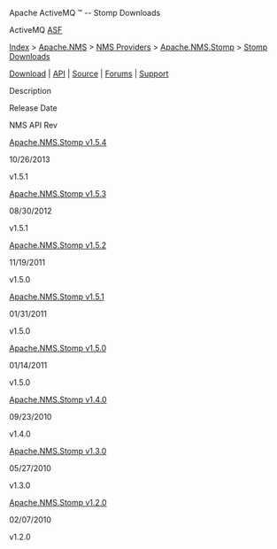 Apache ActiveMQ ™ -- Stomp Downloads 

ActiveMQ [ASF](http://www.apache.org)

[Index](index.html) > [Apache.NMS](apachenms.html) > [NMS Providers](nms-providers.html) > [Apache.NMS.Stomp](apachenmsstomp.html) > [Stomp Downloads](stomp-downloads.html)

[Download](download.html) | [API](nms-api.html) | [Source](source.html) | [Forums](http://activemq.apache.org/discussion-forums.html) | [Support](http://activemq.apache.org/support.html)

Description

Release Date

NMS API Rev

[Apache.NMS.Stomp v1.5.4](apachenmsstomp-v154.html)

10/26/2013

v1.5.1

[Apache.NMS.Stomp v1.5.3](apachenmsstomp-v153.html)

08/30/2012

v1.5.1

[Apache.NMS.Stomp v1.5.2](apachenmsstomp-v152.html)

11/19/2011

v1.5.0

[Apache.NMS.Stomp v1.5.1](apachenmsstomp-v151.html)

01/31/2011

v1.5.0

[Apache.NMS.Stomp v1.5.0](apachenmsstomp-v150.html)

01/14/2011

v1.5.0

[Apache.NMS.Stomp v1.4.0](apachenmsstomp-v140.html)

09/23/2010

v1.4.0

[Apache.NMS.Stomp v1.3.0](apachenmsstomp-v130.html)

05/27/2010

v1.3.0

[Apache.NMS.Stomp v1.2.0](apachenmsstomp-v120.html)

02/07/2010

v1.2.0



